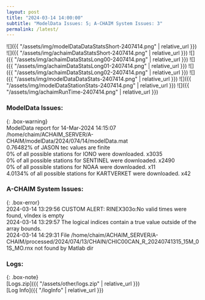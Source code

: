 ```yaml
---
layout: post
title: "2024-03-14 14:00:00"
subtitle: "ModelData Issues: 5; A-CHAIM System Issues: 3"
permalink: /latest/
---
```


![]({{ "/assets/img/modelDataDataStatsShort-2407414.png" | relative_url }})
![]({{ "/assets/img/achaimDataStatsShort-2407414.png" | relative_url }})
![]({{ "/assets/img/achaimDataStatsLong00-2407414.png" | relative_url }})
![]({{ "/assets/img/achaimDataStatsLong01-2407414.png" | relative_url }})
![]({{ "/assets/img/achaimDataStatsLong02-2407414.png" | relative_url }})
![]({{ "/assets/img/modelDataDataStats-2407414.png" | relative_url }})
![]({{ "/assets/img/modelDataStationStats-2407414.png" | relative_url }})
![]({{ "/assets/img/achaimRunTime-2407414.png" | relative_url }})


### ModelData Issues:  
  
{: .box-warning}  
 ModelData report for 14-Mar-2024 14:15:07   
 /home/chaim/ACHAIM_SERVER/A-CHAIM/modelData/2024/074/14/modelData.mat   
 0.76482% of JASON tec values are finite   
 0% of all possible stations for IONO were downloaded. x3035   
 0% of all possible stations for SENTINEL were downloaded. x2490   
 0% of all possible stations for NOAA were downloaded. x11   
 4.0134% of all possible stations for KARTVERKET were downloaded. x42   
  
### A-CHAIM System Issues:  
  
{: .box-error}  
2024-03-14 13:29:56 CUSTOM ALERT: RINEX303o:No valid times were found, vIndex is empty  
2024-03-14 13:29:57 The logical indices contain a true value outside of the array bounds.  
2024-03-14 14:29:31 File /home/chaim/ACHAIM_SERVER/A-CHAIM/processed/2024/074/13/CHAIN/CHIC00CAN_R_20240741315_15M_01S_MO.rnx not found by Matlab dir  

### Logs:  
  
{: .box-note}  
[Logs.zip]({{ "/assets/other/logs.zip" | relative_url }})  
[Log Info]({{ "/logInfo" | relative_url }})  
